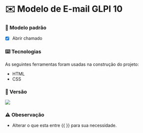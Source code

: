 # ✉️ Modelo de E-mail GLPI 10

### 📨 Modelo padrão

- [x] Abrir chamado

### ⌨️ Tecnologias

As seguintes ferramentas foram usadas na construção do projeto:

- HTML
- CSS

### 🚀 Versão

<img src="https://img.shields.io/static/v1?label=GLPI&message=v10&color=007FBF&style=flat-square&logo=glpi"/>

### ⚠️ Obeservação

- Alterar o que esta entre {{ }} para sua necessidade.